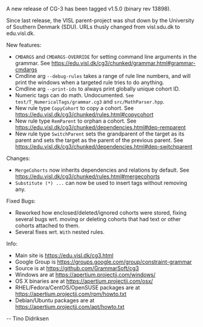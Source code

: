 A new release of CG-3 has been tagged v1.5.0 (binary rev 13898).

Since last release, the VISL parent-project was shut down by the University of Southern Denmark (SDU). URLs thusly changed from visl.sdu.dk to edu.visl.dk.

New features:
- `CMDARGS` and `CMDARGS-OVERRIDE` for setting command line arguments in the grammar. See https://edu.visl.dk/cg3/chunked/grammar.html#grammar-cmdargs
- Cmdline arg `--debug-rules` takes a range of rule line numbers, and will print the windows when a targeted rule tries to do anything.
- Cmdline arg `--print-ids` to always print globally unique cohort ID.
- Numeric tags can do math. Undocumented. `See test/T_NumericalTags/grammar.cg3` and `src/MathParser.hpp`.
- New rule type `CopyCohort` to copy a cohort. See https://edu.visl.dk/cg3/chunked/rules.html#copycohort
- New rule type `RemParent` to orphan a cohort. See https://edu.visl.dk/cg3/chunked/dependencies.html#dep-remparent
- New rule type `SwitchParent` sets the grandparent of the target as its parent and sets the target as the parent of the previous parent. See https://edu.visl.dk/cg3/chunked/dependencies.html#dep-switchparent

Changes:
- `MergeCohorts` now inherits dependencies and relations by default. See https://edu.visl.dk/cg3/chunked/rules.html#mergecohorts
- `Substitute (*) ...` can now be used to insert tags without removing any.

Fixed Bugs:
- Reworked how enclosed/deleted/ignored cohorts were stored, fixing several bugs wrt. moving or deleting cohorts that had text or other cohorts attached to them.
- Several fixes wrt. `With` nested rules.

Info:
* Main site is https://edu.visl.dk/cg3.html
* Google Group is https://groups.google.com/group/constraint-grammar
* Source is at https://github.com/GrammarSoft/cg3
* Windows are at https://apertium.projectjj.com/windows/
* OS X binaries are at https://apertium.projectjj.com/osx/
* RHEL/Fedora/CentOS/OpenSUSE packages are at https://apertium.projectjj.com/rpm/howto.txt
* Debian/Ubuntu packages are at https://apertium.projectjj.com/apt/howto.txt

-- Tino Didriksen
